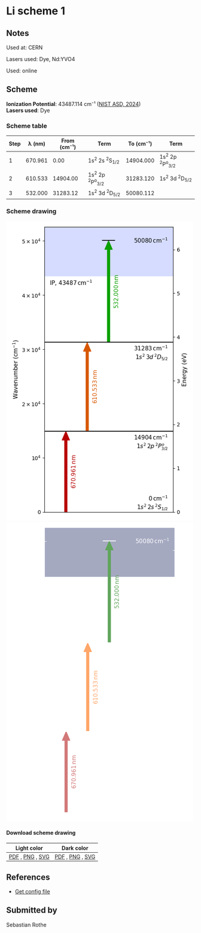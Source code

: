 # Li scheme 1

## Notes

Used at: CERN

Lasers used: Dye, Nd:YVO4

Used: online



## Scheme

**Ionization Potential**: 43487.114 cm⁻¹ ([NIST ASD, 2024](https://www.nist.gov/pml/atomic-spectra-database))  
**Lasers used**: Dye

### Scheme table

| Step | λ (nm)  | From (cm⁻¹) |                           Term                            | To (cm⁻¹) |                           Term                            |
| ---- | ------- | ----------- | --------------------------------------------------------- | --------- | --------------------------------------------------------- |
| 1    | 670.961 | 0.00        | 1s<sup>2</sup> 2s <sup>2</sup>S<sub>1/2</sub>             | 14904.000 | 1s<sup>2</sup> 2p <sup>2</sup>P<sup>o</sup><sub>3/2</sub> |
| 2    | 610.533 | 14904.00    | 1s<sup>2</sup> 2p <sup>2</sup>P<sup>o</sup><sub>3/2</sub> | 31283.120 | 1s<sup>2</sup> 3d <sup>2</sup>D<sub>5/2</sub>             |
| 3    | 532.000 | 31283.12    | 1s<sup>2</sup> 3d <sup>2</sup>D<sub>5/2</sub>             | 50080.112 |                                                           |


### Scheme drawing

![li scheme, light mode](li-001/li-001-light.png#only-light)
![li scheme, dark mode](li-001/li-001-dark-web.png#only-dark)

#### Download scheme drawing

|                                            Light color                                            |                                           Dark color                                           |
| ------------------------------------------------------------------------------------------------- | ---------------------------------------------------------------------------------------------- |
| [PDF](li-001/li-001-light.pdf) , [PNG](li-001/li-001-light.png) , [SVG](li-001/li-001-light.svg)  | [PDF](li-001/li-001-dark.pdf) , [PNG](li-001/li-001-dark.png) , [SVG](li-001/li-001-dark.svg)  |


## References

  - [Get config file](https://github.com/RIMS-Code/rims-code.github.io/blob/main/db/li-001.json)



## Submitted by

Sebastian Rothe


